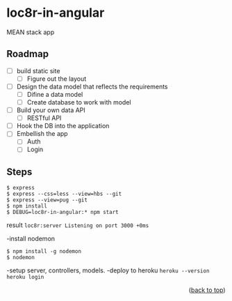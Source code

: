 # loc8r-in-angular

MEAN stack app

## Roadmap

- [ ] build static site
  - [ ] Figure out the layout
- [ ] Design the data model that reflects the requirements
  - [ ] Difine a data model
  - [ ] Create database to work with model
- [ ] Build your own data API
  - [ ] RESTful API
- [ ] Hook the DB into the application
- [ ] Embellish the app
  - [ ] Auth
  - [ ] Login

## Steps

```
$ express
$ express --css=less --view=hbs --git
$ express --view=pug --git
$ npm install
$ DEBUG=loc8r-in-angular:* npm start
```

result `loc8r:server Listening on port 3000 +0ms`

-install nodemon

```
$ npm install -g nodemon
$ nodemon
```

-setup server, controllers, models.
-deploy to heroku
`heroku --version `
`heroku login`

<p align="right">(<a href="#top">back to top</a>)</p>

